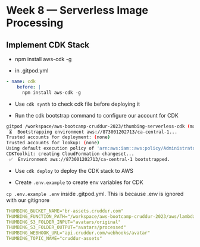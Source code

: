 # Week 8 — Serverless Image Processing
## Implement CDK Stack

- npm install aws-cdk -g

- in .gitpod.yml

```yml
- name: cdk
    before: |
      npm install aws-cdk -g
```

- Use `cdk synth` to check cdk file before deploying it

- Run the cdk bootstrap command to configure our account for CDK

```sh
gitpod /workspace/aws-bootcamp-cruddur-2023/thumbing-serverless-cdk (main) $ cdk bootstrap "aws://873001202713/ca-central-1"
 ⏳  Bootstrapping environment aws://873001202713/ca-central-1...
Trusted accounts for deployment: (none)
Trusted accounts for lookup: (none)
Using default execution policy of 'arn:aws:iam::aws:policy/AdministratorAccess'. Pass '--cloudformation-execution-policies' to customize.
CDKToolkit: creating CloudFormation changeset...
 ✅  Environment aws://873001202713/ca-central-1 bootstrapped.
 ```

 - Use `cdk deploy` to deploy the CDK stack to AWS

 - Create `.env.example` to create env variables for CDK

 `cp .env.example .env` inside .gitpod.yml. This is because .env is ignored with our gitignore

 ```yml
THUMBING_BUCKET_NAME="br-assets.cruddur.com"
THUMBING_FUNCTION_PATH="/workspace/aws-bootcamp-cruddur-2023/aws/lambdas/process-images/"
THUMBING_S3_FOLDER_INPUT="avatars/original"
THUMBING_S3_FOLDER_OUTPUT="avatars/processed"
THUMBING_WEBHOOK_URL="api.cruddur.com/webhooks/avatar"
THUMBING_TOPIC_NAME="cruddur-assets"
```
